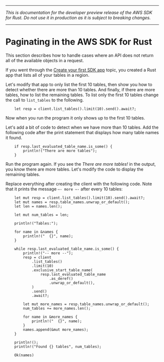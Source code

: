 --------

 *This is documentation for the developer preview release of the AWS SDK for Rust\. Do not use it in production as it is subject to breaking changes\.* 

--------

# Paginating in the AWS SDK for Rust<a name="paginating"></a>

This section describes how to handle cases where an API does not return all of the available objects in a request\.

If you went through the [Create your first SDK app](getting-started.md#hello-world) topic, you created a Rust app that lists all of your tables in a region\.

Let's modify that app to only list the first 10 tables, then show you how to detect whether there are more than 10 tables\. And finally, if there are more tables, how to list the remaining tables\. To list only the first 10 tables change the call to `list_tables` to the following\.

```
    let resp = client.list_tables().limit(10).send().await?;
```

Now when you run the program it only shows up to the first 10 tables\.

Let's add a bit of code to detect when we have more than 10 tables\. Add the following code after the print statement that displays how many table names it found\.

```
    if resp.last_evaluated_table_name.is_some() {
        println!("There are more tables");
    }
```

Run the program again\. If you see the *There are more tables\!* in the output, you know there are more tables\. Let's modify the code to display the remaining tables\.

Replace everything after creating the client with the following code\. Note that it prints the message `–- more –-` after every 10 tables:

```
    let mut resp = client.list_tables().limit(10).send().await?;
    let mut names = resp.table_names.unwrap_or_default();
    let len = names.len();

    let mut num_tables = len;

    println!("Tables:");

    for name in &names {
        println!("  {}", name);
    }

    while resp.last_evaluated_table_name.is_some() {
        println!("-- more --");
        resp = client
            .list_tables()
            .limit(10)
            .exclusive_start_table_name(
                resp.last_evaluated_table_name
                    .as_deref()
                    .unwrap_or_default(),
            )
            .send()
            .await?;

        let mut more_names = resp.table_names.unwrap_or_default();
        num_tables += more_names.len();

        for name in &more_names {
            println!("  {}", name);
        }
        names.append(&mut more_names);
    }

    println!();
    println!("Found {} tables", num_tables);

    Ok(names)
```